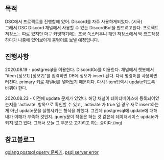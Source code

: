 ## 목적  
DSC에서 프로젝트를 진행함에 있어. Discord를 자주 사용하게되었다. (시국)   
그래서 DSC Discord 채널에서 사용할 수 있는 DiscordBot을 만드려고한다.
프로젝트 저장소는 따로 있지만 마구 커밋하기에는 조금 쑥스러우니 개인 저장소에서 막 코드작성하다가
나중에 있어보이게 뭉텅이로 보낼 예정입니다.


## 진행사항
2020.08.19 - postgresql을 이용한다. DiscordGo를 이용한다. 채널에서 챗봇에서 "item [정보1] [정보2]"를 입력하면 DB에 정보가 insert 된다. 다시 명령어를 사용하면 터진다. primary 키로 채널id를 넣어뒀기 때문이다. 다시 !item입력시 update되도록 바꿔야 한다.  

2020.08.23 - 이전에 update 문제가 있었다. 해당 채널이 데이터베이스에 등록되어있는지를 'activate' 항목으로 확인할 수 있고, 'activate'가 true 일 경우 새로 insert하는게 아닌 update문을 실행시키는 형식을 취했다. 그런데 postgresql에 update에 대해 내가 이해가 부족하 것인지. query문이 작동은 하는 것 같은데 데이터베이스 update가 되지 않고 있다. 그래서 오늘 그 부분으 고치려고 하는 중이다.(ing)


## 참고블로그
[golang postsql querry 문짜기](https://brownbears.tistory.com/186). 
[psql server error](https://velog.io/@kim-macbook/postgresql-error-1)
